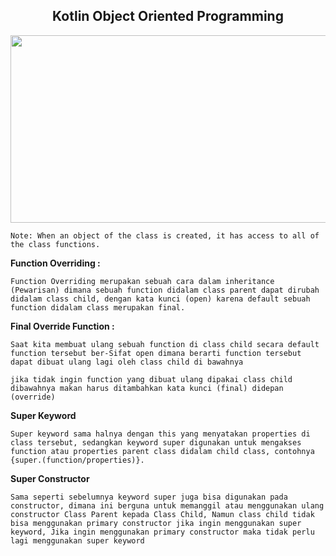 <h2 align="center">Kotlin Object Oriented Programming</h2>
<p align="center"><img src="https://developer.android.com/static/images/cluster-illustrations/kotlin-hero.svg" alt="" width="750" height="300"></p>

`Note: When an object of the class is created, it has access to all of the class functions.`


**Function Overriding :**

`Function Overriding merupakan sebuah cara dalam inheritance (Pewarisan) dimana sebuah function didalam class parent dapat dirubah didalam class child, dengan kata kunci (open) karena default sebuah function didalam class merupakan final.`


**Final Override Function :**

`Saat kita membuat ulang sebuah function di class child secara default function tersebut ber-Sifat open dimana berarti function tersebut dapat dibuat ulang lagi oleh class child di bawahnya `

`jika tidak ingin function yang dibuat ulang dipakai class child dibawahnya makan harus ditambahkan kata kunci (final) didepan (override)`

**Super Keyword**

`Super keyword sama halnya dengan this yang menyatakan properties di class tersebut, sedangkan keyword super digunakan untuk mengakses function atau properties parent class didalam child class, contohnya {super.(function/properties)}.`


**Super Constructor**

`Sama seperti sebelumnya keyword super juga bisa digunakan pada constructor, dimana ini berguna untuk memanggil atau menggunakan ulang constructor Class Parent kepada Class Child, Namun class child tidak bisa menggunakan primary constructor jika ingin menggunakan super keyword, Jika ingin menggunakan primary constructor maka tidak perlu lagi menggunakan super keyword`